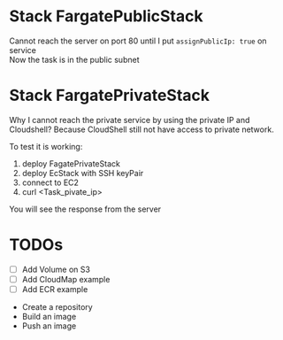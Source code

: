 # Stack FargatePublicStack

Cannot reach the server on port 80 until I put `assignPublicIp: true` on service  
Now the task is in the public subnet

# Stack FargatePrivateStack

Why I cannot reach the private service by using the private IP and Cloudshell? 
Because CloudShell still not have access to private network.

To test it is working:

1. deploy FagatePrivateStack
1. deploy EcStack with SSH keyPair
1. connect to EC2
1. curl <Task_pivate_ip>

You will see the response from the server


# TODOs

- [ ] Add Volume on S3
- [ ] Add CloudMap example
- [ ] Add ECR example
* Create a repository
* Build an image
* Push an image
